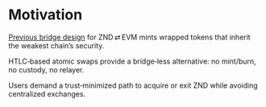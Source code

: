 # Motivation

[Previous bridge design](https://zondeth.gitbook.io/bridge) for ZND ⇄ EVM mints wrapped tokens that inherit the weakest chain’s security.

HTLC‑based atomic swaps provide a bridge‑less alternative: no mint/burn, no custody, no relayer.

Users demand a trust‑minimized path to acquire or exit ZND while avoiding centralized exchanges.
